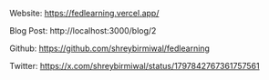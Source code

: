 Website: https://fedlearning.vercel.app/


Blog Post: http://localhost:3000/blog/2


Github: https://github.com/shreybirmiwal/fedlearning


Twitter: https://x.com/shreybirmiwal/status/1797842767361757561
